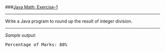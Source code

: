 ###[Java Math: Exercise-1](https://www.w3resource.com/java-exercises/math/java-math-exercise-1.php)
***
<p>Write a Java program to round up the result of integer division.</p>

***
_Sample output:_
<pre class="output">
Percentage of Marks: 88%
</pre>